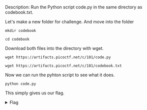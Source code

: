 Description: Run the Python script code.py in the same directory as codebook.txt.  

Let's make a new folder for challenge. And move into the folder
```
mkdir codebook
```
```
cd codebook
```
Download both files into the directory with wget.
```
wget https://artifacts.picoctf.net/c/101/code.py
```
```
wget https://artifacts.picoctf.net/c/101/codebook.txt
```

Now we can run the pyhton script to see what it does.
```
python code.py
```
This simply gives us our flag.

<details><summary>Flag</summary>
  picoCTF{c0d3b00k_455157_7d102d7a}
</details>
